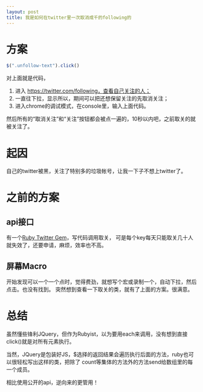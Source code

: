```yaml
---
layout: post
title: 我是如何在twitter里一次取消成千的following的
---
```


# 方案

```js
$(".unfollow-text").click()
```

对上面就是代码，

1. 进入 https://twitter.com/following，查看自己关注的人；
2. 一直往下拉，显示所以，期间可以把还想保留关注的先取消关注；
3. 进入chrome的调试模式，在console里，输入上面代码。

然后所有的“取消关注”和“关注”按钮都会被点一遍的，10秒以内吧，之前取关的就被关注了。


# 起因

自己的twitter被黑，关注了特别多的垃圾帐号，让我一下子不想上twitter了。

# 之前的方案

## api接口
有一个[Ruby Twitter Gem](https://github.com/sferik/twitter)，写代码调用取关，
可是每个key每天只能取关几十人就失效了，还要申请，麻烦，效率也不高。

## 屏幕Macro
开始发现可以一个一个点时，觉得费劲，就想写个宏或录制一个，自动下拉，然后点击。也没有找到。
突然想到查看一下取关的类，就有了上面的方案。很满意。


# 总结

虽然懂些锋利JQuery，但作为Rubyist，以为要用each来调用，没有想到直接click()就是对所有元素执行。

当然，JQuery是包装好JS，$选择的返回结果会遍历执行后面的方法，ruby也可以很轻松写出这样的类，把除了
count等集体的方法外的方法send给数组里的每一个成员。

相比使用公开的api，逆向来的更管用！
